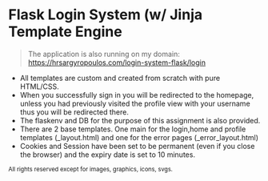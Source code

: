 <h1>Flask Login System (w/ Jinja Template Engine</h1>

>The application is also running on my domain:
<https://hrsargyropoulos.com/login-system-flask/login>

- All templates are custom and created from scratch with pure HTML/CSS.
- When you successfully sign in you will be redirected to the homepage, unless you had previously visited the profile view with your username thus you will be redirected there.
- The flaskenv and DB for the purpose of this assignment is also provided.
- There are 2 base templates. One main for the login,home and profile templates (_layout.html) and one for the error pages (_error_layout.html)
- Cookies and Session have been set to be permanent (even if you close the browser) and the expiry date is set to 10 minutes.

<small>All rights reserved except for images, graphics, icons, svgs.</small>
